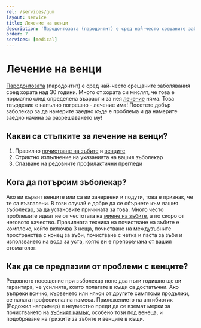 ```yaml
---
rel: /services/gum
layout: service
title: Лечение на венци
description: 'Пародонтозата (пародонтит) е сред най-често срещаните заболявания сред хората над 30 години. Много от тях си мислят, че това е нормално след определена възраст и за нея лечение няма. Ако ви кървят венците или са ви зачервени и подути, това означава, че те са възпалени. В този случай е добре да се обърнете към зъболекар за да установите причината за това. Много често проблемите идват не от честота на миене на зъбите, а по-скоро от неговото качество.'
order: 7
services: [medical]
---
```

# Лечение на венци
[Пародонтозата](../../стоматология/как-да-се-справим-с-пародонтозата.html "Как да се справим с пародонтозата") (пародонтит) е сред най-често срещаните заболявания сред хората над 30 години. Много от хората си мислят, че това е нормално след определена възраст и за нея [лечение](../../зъболекар/лечение-на-зъби.html "Лечение на зъби") няма. Това твърдение е напълно погрешно - лечение има! Посетете добър заболекар за да намерите заедно къде е проблема и да намерите заедно начина за разрешаването му! 

## Какви са стъпките за лечение на венци?

1. Правилно [почистване на зъбите](../../стоматология/грижа-за-зъбите.html "Цялостна грижа за зъбите") и [венците](../../зъболекар/лечебна-стоматология.html "Лечение на зъби и венци")
2. Стриктно изпълнение на указанията на вашия зъболекар
3. Спазване на редовните профилактични прегледи

## Кога да потърсим зъболекар?

Ако ви кървят венците или са ви зачервени и подути, това е признак, че те са възпалени. В този случай е добре да се обърнете към вашия зъболекар, за да установите причината за това. Много често проблемите идват не от честотата на [миене на зъбите](../../стоматология/четка-за-зъби.html "Как да мием зъбите си"), а по скоро от неговото качество. Правилната техника на почистване на зъбите е комплекс, който включва 3 неща, почистване на междузъбните пространства с конец за зъби, почистване с четка и паста за зъби и използването на вода за уста, която ви е препоръчана от вашия стоматолог.

## Как да се предпазим от проблеми с венците?

Редовното посещение при зъболекар поне два пъти годишно ще ви гарантира, че усилията, които полагате в къщи са достатъчни. Ако въпреки всичко, кървенето или някои от другите симптоми продължи, се налага професионална намеса. Приложението на антибиотик (Родожил например) е неуместно преди да се вземат мерки за почистването на [зъбният камък](../../стоматология/почистване-на-зъбен-камък.html "Почистване на зъбен камък"), особено този под венеца, и подобряване на грижите за зъбите и венците в къщи.
